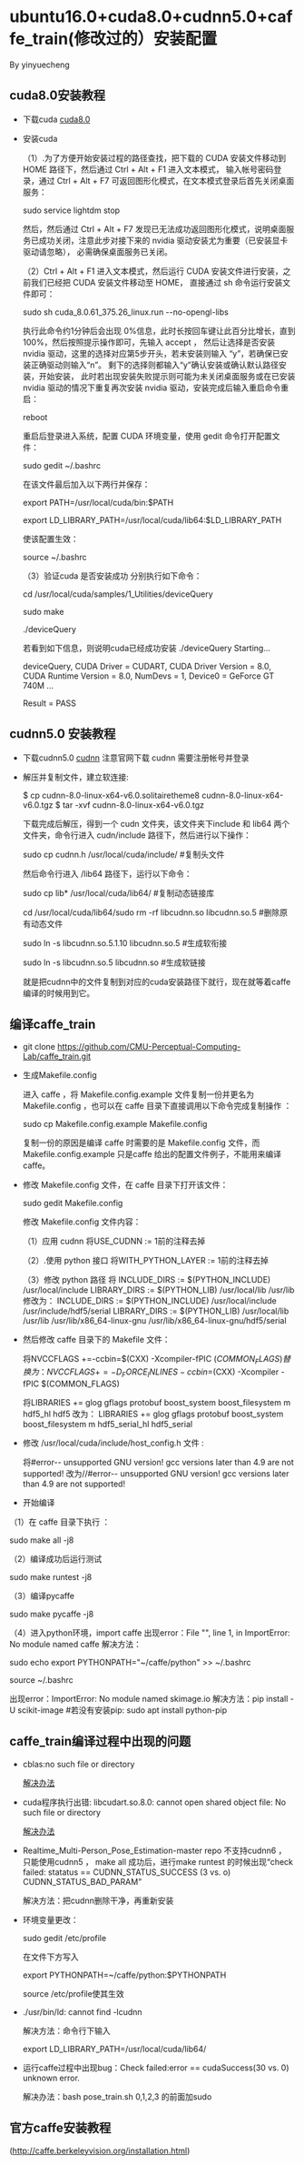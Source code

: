 # ubuntu16.0+cuda8.0+cudnn5.0+caffe_train(修改过的）安装配置
By yinyuecheng

## cuda8.0安装教程
 - 下载cuda [cuda8.0](https://developer.nvidia.com/cuda-downloads)
 - 安装cuda

    （1）.为了方便开始安装过程的路径查找，把下载的 CUDA 安装文件移动到 HOME 路径下，然后通过 Ctrl + Alt + F1 进入文本模式，
     输入帐号密码登录，通过 Ctrl + Alt + F7 可返回图形化模式，在文本模式登录后首先关闭桌面服务：
    
    sudo service lightdm stop

    然后，然后通过 Ctrl + Alt + F7 发现已无法成功返回图形化模式，说明桌面服务已成功关闭，注意此步对接下来的 nvidia 驱动安装尤为重要（已安装显卡驱动请忽略），
    必需确保桌面服务已关闭。

    （2）Ctrl + Alt + F1 进入文本模式，然后运行 CUDA 安装文件进行安装，之前我们已经把 CUDA 安装文件移动至 HOME，
    直接通过 sh 命令运行安装文件即可：

    sudo sh cuda_8.0.61_375.26_linux.run --no-opengl-libs

     执行此命令约1分钟后会出现 0%信息，此时长按回车键让此百分比增长，直到100%，然后按照提示操作即可，先输入 accept ，
     然后让选择是否安装 nvidia 驱动，这里的选择对应第5步开头，若未安装则输入 “y”，若确保已安装正确驱动则输入“n”。
     剩下的选择则都输入“y”确认安装或确认默认路径安装，开始安装，
     此时若出现安装失败提示则可能为未关闭桌面服务或在已安装 nvidia 驱动的情况下重复再次安装 nvidia 驱动，安装完成后输入重启命令重启：

     reboot

     重启后登录进入系统，配置 CUDA 环境变量，使用 gedit 命令打开配置文件：

     sudo gedit ~/.bashrc

     在该文件最后加入以下两行并保存：

     export PATH=/usr/local/cuda/bin:$PATH

     export LD_LIBRARY_PATH=/usr/local/cuda/lib64:$LD_LIBRARY_PATH

     使该配置生效：

     source ~/.bashrc

    （3）验证cuda 是否安装成功
     分别执行如下命令：

     cd /usr/local/cuda/samples/1_Utilities/deviceQuery

     sudo make

    ./deviceQuery

     若看到如下信息，则说明cuda已经成功安装
     ./deviceQuery Starting...

     deviceQuery, CUDA Driver = CUDART, CUDA Driver Version = 8.0, CUDA Runtime Version = 8.0, NumDevs = 1, Device0 = GeForce GT 740M
     ...

     Result = PASS


## cudnn5.0 安装教程
- 下载cudnn5.0 [cudnn](https://developer.nvidia.com/rdp/cudnn-download) 注意官网下载 cudnn 需要注册帐号并登录

- 解压并复制文件，建立软连接:

   $ cp cudnn-8.0-linux-x64-v6.0.solitairetheme8 cudnn-8.0-linux-x64-v6.0.tgz
   $ tar -xvf cudnn-8.0-linux-x64-v6.0.tgz

   下载完成后解压，得到一个 cudn 文件夹，该文件夹下include 和 lib64 两个文件夹，命令行进入 cudn/include 路径下，然后进行以下操作：

   sudo cp cudnn.h /usr/local/cuda/include/ #复制头文件

   然后命令行进入 /lib64 路径下，运行以下命令：
 
   sudo cp lib* /usr/local/cuda/lib64/ #复制动态链接库
   
   cd /usr/local/cuda/lib64/sudo rm -rf libcudnn.so libcudnn.so.5 #删除原有动态文件
   
   sudo ln -s libcudnn.so.5.1.10 libcudnn.so.5 #生成软衔接
   
   sudo ln -s libcudnn.so.5 libcudnn.so #生成软链接

   就是把cudnn中的文件复制到对应的cuda安装路径下就行，现在就等着caffe编译的时候用到它。

## 编译caffe_train
- git clone https://github.com/CMU-Perceptual-Computing-Lab/caffe_train.git
- 生成Makefile.config

   进入 caffe ，将 Makefile.config.example 文件复制一份并更名为 Makefile.config ，也可以在 caffe 目录下直接调用以下命令完成复制操作 ：

   sudo cp Makefile.config.example Makefile.config

   复制一份的原因是编译 caffe 时需要的是 Makefile.config 文件，而Makefile.config.example 只是caffe 给出的配置文件例子，不能用来编译 caffe。
- 修改 Makefile.config 文件，在 caffe 目录下打开该文件：

   sudo gedit Makefile.config

   修改 Makefile.config 文件内容：

   （1）应用 cudnn
   将USE_CUDNN := 1前的注释去掉

   （2）.使用 python 接口
   将WITH_PYTHON_LAYER := 1前的注释去掉

   （3）修改 python 路径
   将
   INCLUDE_DIRS := $(PYTHON_INCLUDE) /usr/local/include
   LIBRARY_DIRS := $(PYTHON_LIB) /usr/local/lib /usr/lib 
   修改为： 
   INCLUDE_DIRS := $(PYTHON_INCLUDE) /usr/local/include /usr/include/hdf5/serial
   LIBRARY_DIRS := $(PYTHON_LIB) /usr/local/lib /usr/lib /usr/lib/x86_64-linux-gnu /usr/lib/x86_64-linux-gnu/hdf5/serial

- 然后修改 caffe 目录下的 Makefile 文件：
   

   将NVCCFLAGS +=-ccbin=$(CXX) -Xcompiler-fPIC $(COMMON_FLAGS)
   替换为：
   NVCCFLAGS += -D_FORCE_INLINES -ccbin=$(CXX) -Xcompiler -fPIC $(COMMON_FLAGS)

   将LIBRARIES += glog gflags protobuf boost_system boost_filesystem m hdf5_hl hdf5
   改为：
   LIBRARIES += glog gflags protobuf boost_system boost_filesystem m hdf5_serial_hl hdf5_serial
   
- 修改 /usr/local/cuda/include/host_config.h 文件 :


   将#error-- unsupported GNU version! gcc versions later than 4.9 are not supported!
   改为//#error-- unsupported GNU version! gcc versions later than 4.9 are not supported!

- 开始编译

 （1）在 caffe 目录下执行 ：

  sudo make all -j8

 （2）编译成功后运行测试

  sudo make runtest -j8

 （3）编译pycaffe

  sudo make pycaffe -j8

 （4）进入python环境，import caffe
  出现error：File "<stdin>", line 1, in <module>   ImportError: No module named caffe
  解决方法：

  sudo echo export PYTHONPATH="~/caffe/python" >> ~/.bashrc

  source ~/.bashrc

  出现error：ImportError: No module named skimage.io
  解决方法：pip install -U scikit-image #若没有安装pip: sudo apt install python-pip

## caffe_train编译过程中出现的问题
- cblas:no such file or directory

   [解决办法](https://github.com/BVLC/caffe/issues/559)
- cuda程序执行出错: libcudart.so.8.0: cannot open shared object file: No such file or directory

   [解决办法](http://blog.csdn.net/u010454261/article/details/71268325)

- Realtime_Multi-Person_Pose_Estimation-master repo 不支持cudnn6 ， 只能使用cudnn5 ，
  make all 成功后，进行make runtest 的时候出现“check failed: statatus == CUDNN_STATUS_SUCCESS (3 vs. o) CUDNN_STATUS_BAD_PARAM”

  解决方法：把cudnn删除干净，再重新安装

- 环境变量更改：

  sudo gedit /etc/profile

  在文件下方写入

  export PYTHONPATH=~/caffe/python:$PYTHONPATH

  source /etc/profile使其生效

- ./usr/bin/ld: cannot find -lcudnn

  解决方法：命令行下输入

  export LD_LIBRARY_PATH=/usr/local/cuda/lib64/
- 运行caffe过程中出现bug：Check failed:error == cudaSuccess(30 vs. 0)  unknown error.

  解决办法：bash pose_train.sh 0,1,2,3 的前面加sudo
  
## 官方caffe安装教程
(http://caffe.berkeleyvision.org/installation.html)
